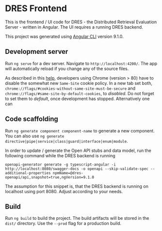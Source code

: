 # DRES Frontend

This is the frontend / UI code for DRES - the Distributed Retrieval Evaluation Server - written in Angular. The UI requires a running DRES backend.

This project was generated using [Angular CLI](https://github.com/angular/angular-cli) version 9.1.0.

## Development server

Run `ng serve` for a dev server. Navigate to `http://localhost:4200/`. The app will automatically reload if you change any of the source files.

As described in this [help](https://support.google.com/chrome/thread/26291731?hl=en), 
developers using Chrome (version > 80) have to disable the somewhat new `Same-Site` cookie policy.
In a new tab set both, `chrome://flags/#cookies-without-same-site-must-be-secure` and `chrome://flags/#same-site-by-default-cookies`, to _disabled_. 
Do not forget to set them to _default_, once development has stopped.
Alternatively one can 

## Code scaffolding

Run `ng generate component component-name` to generate a new component. You can also use `ng generate directive|pipe|service|class|guard|interface|enum|module`. 

In order to update / generate the Open API stubs and data model, run the following command while the DRES backend is running

`openapi-generator generate -g typescript-angular -i http://localhost:8080/swagger-docs -o openapi --skip-validate-spec --additional-properties npmName=@dres-openapi/api,snapshot=true,ngVersion=9.1.0`

The assumption for this snippet is, that the DRES backend is running on localhost using port 8080. Adjust according to your needs.

## Build

Run `ng build` to build the project. The build artifacts will be stored in the `dist/` directory. Use the `--prod` flag for a production build.
